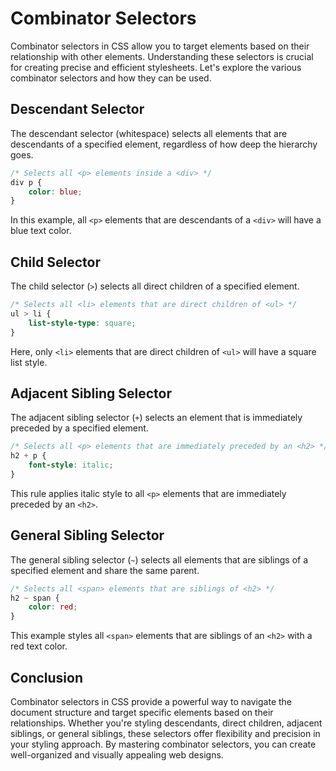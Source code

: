 # Combinator Selectors

Combinator selectors in CSS allow you to target elements based on their relationship with other elements. Understanding
these selectors is crucial for creating precise and efficient stylesheets. Let's explore the various combinator
selectors and how they can be used.

## Descendant Selector

The descendant selector (whitespace) selects all elements that are descendants of a specified element, regardless of how
deep the hierarchy goes.

```css
/* Selects all <p> elements inside a <div> */
div p {
    color: blue;
}
```

In this example, all `<p>` elements that are descendants of a `<div>` will have a blue text color.

## Child Selector

The child selector (`>`) selects all direct children of a specified element.

```css
/* Selects all <li> elements that are direct children of <ul> */
ul > li {
    list-style-type: square;
}
```

Here, only `<li>` elements that are direct children of `<ul>` will have a square list style.

## Adjacent Sibling Selector

The adjacent sibling selector (`+`) selects an element that is immediately preceded by a specified element.

```css
/* Selects all <p> elements that are immediately preceded by an <h2> */
h2 + p {
    font-style: italic;
}
```

This rule applies italic style to all `<p>` elements that are immediately preceded by an `<h2>`.

## General Sibling Selector

The general sibling selector (`~`) selects all elements that are siblings of a specified element and share the same
parent.

```css
/* Selects all <span> elements that are siblings of <h2> */
h2 ~ span {
    color: red;
}
```

This example styles all `<span>` elements that are siblings of an `<h2>` with a red text color.

## Conclusion

Combinator selectors in CSS provide a powerful way to navigate the document structure and target specific elements based
on their relationships. Whether you're styling descendants, direct children, adjacent siblings, or general siblings,
these selectors offer flexibility and precision in your styling approach. By mastering combinator selectors, you can
create well-organized and visually appealing web designs.